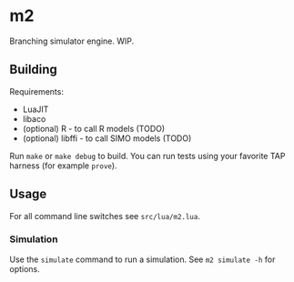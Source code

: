 m2
===
Branching simulator engine. WIP.

Building
--------

Requirements:
* LuaJIT
* libaco
* (optional) R - to call R models (TODO)
* (optional) libffi - to call SIMO models (TODO)

Run `make` or `make debug` to build.
You can run tests using your favorite TAP harness (for example `prove`).

Usage
-------
For all command line switches see `src/lua/m2.lua`.

### Simulation
Use the `simulate` command to run a simulation. See `m2 simulate -h` for options.